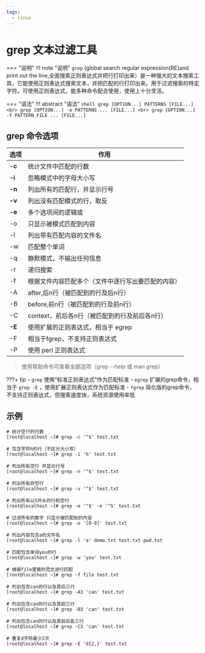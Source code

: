 ```yaml
---
tags:
  - linux
---
```

# grep 文本过滤工具

=== "说明"
    !!! note "说明"
        `grep` (global search regular expression(RE)and print out the line,全面搜索正则表达式并把行打印出来）是一种强大的文本搜索工具，它能使用正则表达式搜索文本，并把匹配的行打印出来。用于过滤搜索的特定字符。可使用正则表达式，能多种命令配合使用，使用上十分灵活。

=== "语法"
    !!! abstract "语法"
        ```shell
        grep [OPTION...] PATTERNS [FILE...] <br>
        grep [OPTION...] -e PATTERNS ... [FILE...] <br>
        grep [OPTION...] -f PATTERN_FILE ... [FILE...] 
        ```


  
## grep 命令选项

| 选项   | 作用                                               |
| ------ | -------------------------------------------------- |
| **-c** | 统计文件中匹配的行数                               |
| **-i** | 忽略模式中的字母大小写                             |
| **-n** | 列出所有的匹配行，并显示行号                       |
| **-v** | 列出没有匹配模式的行，取反                         |
| **-e** | 多个选项间的逻辑或                                 |
| -o     | 只显示被模式匹配到内容                             |
| -l     | 列出带有匹配内容的文件名                           |
| -w     | 匹配整个单词                                       |
| -q     | 静默模式，不输出任何信息                           |
| -r     | 递归搜索                                           |
| -f     | 根据文件内容匹配多个（文件中逐行写出要匹配的内容） |
| -A     | after,后n行（被匹配到的行及后n行）                 |
| -B     | before,前n行（被匹配到的行及前n行）                |
| -C     | context，前后各n行（被匹配到的行及前后各n行）      |
| **-E** | 使用扩展的正则表达式，相当于 egrep                 |
| -F     | 相当于fgrep，不支持正则表达式                      |
| -P     | 使用 perl 正则表达式                               |

> 使用帮助命令可查看全部选项（grep --help  或  man grep）

???+ tip 
    - `grep` 使用“标准正则表达式”作为匹配标准
    - `egrep` 扩展的grep命令，相当于 `grep -E` ，使用扩展正则表达式作为匹配标准
    - `fgrep` 简化版的grep命令，不支持正则表达式，但搜索速度快，系统资源使用率低



## 示例

```shell
# 统计空行的行数
[root@localhost ~]# grep -c '^$' test.txt

# 包含字符h的行（不区分大小写）
[root@localhost ~]# grep -i 'h' test.txt

# 列出所有空行 并显示行号
[root@localhost ~]# grep -n '^$' test.txt

# 列出所有非空行
[root@localhost ~]# grep -v '^$' test.txt

# 列出所有以S开头的行和空行
[root@localhost ~]# grep -e '^$' -e '^S' test.txt 

# 过滤所有的数字 只显示被匹配到的内容
[root@localhost ~]# grep -o '[0-9]' test.txt 

# 列出内容包含a的文件名
[root@localhost ~]# grep -l 'a' demo.txt test.txt pwd.txt

# 匹配包含单词you的行
[root@localhost ~]# grep -w 'you' test.txt 

# 根据file里面的范文进行匹配
[root@localhost ~]# grep -f file test.txt 

# 列出包含can的行以及其后三行 
[root@localhost ~]# grep -A3 'can' test.txt  

# 列出包含can的行以及其前三行 
[root@localhost ~]# grep -B3 'can' test.txt  

# 列出包含can的行以及其前后各三行 
[root@localhost ~]# grep -C3 'can' test.txt  

# 重复d字符最少2次
[root@localhost ~]# grep -E 'd{2,}' test.txt
```
